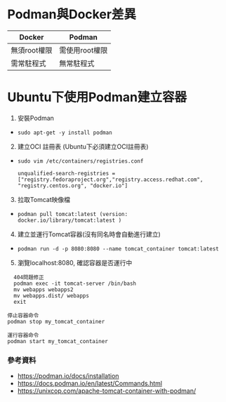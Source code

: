# Podman與Docker差異
|  Docker   | Podman  |
|  ----  | ----  |
| 無須root權限  | 需使用root權限 |
| 需常駐程式  | 無常駐程式 |

# Ubuntu下使用Podman建立容器

1. 安裝Podman
  * ```sudo apt-get -y install podman```
2. 建立OCI 註冊表 (Ubuntu下必須建立OCI註冊表)
  * ```
    sudo vim /etc/containers/registries.conf
    
    unqualified-search-registries = ["registry.fedoraproject.org","registry.access.redhat.com", "registry.centos.org", "docker.io"]
    ```
3. 拉取Tomcat映像檔
  * ``` podman pull tomcat:latest (version:  docker.io/library/tomcat:latest ) ```
4. 建立並運行Tomcat容器(沒有同名時會自動進行建立)
  * ```
    podman run -d -p 8080:8080 --name tomcat_container tomcat:latest
    ```
5. 瀏覽localhost:8080, 確認容器是否運行中


```
  404問題修正
  podman exec -it tomcat-server /bin/bash
  mv webapps webapps2
  mv webapps.dist/ webapps
  exit
```
```
停止容器命令
podman stop my_tomcat_container

運行容器命令
podman start my_tomcat_container
```

### 參考資料
* <https://podman.io/docs/installation>
* <https://docs.podman.io/en/latest/Commands.html>
* <https://unixcop.com/apache-tomcat-container-with-podman/>
